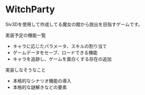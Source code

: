 # WitchParty

Siv3Dを使用して作成してる魔女の館から脱出を目指すゲームです。

実装予定の機能一覧
  - キャラに応じたパラメータ、スキルの割り当て
  - ゲームデータをセーブ、ロードできる機能
  - キャラを追跡し、ゲームを面白くする存在の追加

実装しなそうなこと
  - 本格的なシナリオ機能の導入
  - 本格的な謎解きなどの要素

